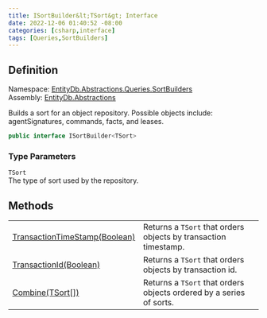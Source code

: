 ```yaml
---
title: ISortBuilder&lt;TSort&gt; Interface
date: 2022-12-06 01:40:52 -08:00
categories: [csharp,interface]
tags: [Queries,SortBuilders]
---
```


## Definition
Namespace: <a href='/posts/csharp.namespace.entitydb.abstractions.queries.sortbuilders/'>EntityDb.Abstractions.Queries.SortBuilders</a><br />
Assembly: <a href='/posts/csharp.assembly.entitydb.abstractions/'>EntityDb.Abstractions</a><br />

Builds a sort for an object repository. Possible objects include: agentSignatures, commands, facts, and leases.

```cs
public interface ISortBuilder<TSort>
```
### Type Parameters
`TSort`<br />The type of sort used by the repository.
## Methods
<table><tr><td><!--/posts/csharp.notimplemented.entitydb.abstractions.queries.sortbuilders.isortbuilder-1.transactiontimestamp/--><a href='#'>TransactionTimeStamp(Boolean)</a></td><td>
Returns a <code class='language-plaintext highlighter-rouge'>TSort</code> that orders objects by transaction timestamp.
</td></tr><tr><td><!--/posts/csharp.notimplemented.entitydb.abstractions.queries.sortbuilders.isortbuilder-1.transactionid/--><a href='#'>TransactionId(Boolean)</a></td><td>
Returns a <code class='language-plaintext highlighter-rouge'>TSort</code> that orders objects by transaction id.
</td></tr><tr><td><!--/posts/csharp.notimplemented.entitydb.abstractions.queries.sortbuilders.isortbuilder-1.combine/--><a href='#'>Combine(TSort[])</a></td><td>
Returns a <code class='language-plaintext highlighter-rouge'>TSort</code> that orders objects ordered by a series of sorts.
</td></tr></table>
